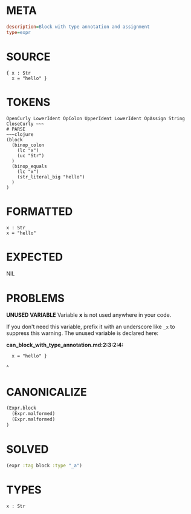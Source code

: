 # META
~~~ini
description=Block with type annotation and assignment
type=expr
~~~
# SOURCE
~~~roc
{ x : Str
  x = "hello" }
~~~
# TOKENS
~~~text
OpenCurly LowerIdent OpColon UpperIdent LowerIdent OpAssign String CloseCurly ~~~
# PARSE
~~~clojure
(block
  (binop_colon
    (lc "x")
    (uc "Str")
  )
  (binop_equals
    (lc "x")
    (str_literal_big "hello")
  )
)
~~~
# FORMATTED
~~~roc
x : Str
x = "hello"
~~~
# EXPECTED
NIL
# PROBLEMS
**UNUSED VARIABLE**
Variable **x** is not used anywhere in your code.

If you don't need this variable, prefix it with an underscore like `_x` to suppress this warning.
The unused variable is declared here:

**can_block_with_type_annotation.md:2:3:2:4:**
```roc
  x = "hello" }
```
  ^


# CANONICALIZE
~~~clojure
(Expr.block
  (Expr.malformed)
  (Expr.malformed)
)
~~~
# SOLVED
~~~clojure
(expr :tag block :type "_a")
~~~
# TYPES
~~~roc
x : Str
~~~
